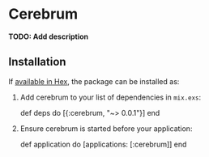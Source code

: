 # Cerebrum

**TODO: Add description**

## Installation

If [available in Hex](https://hex.pm/docs/publish), the package can be installed as:

  1. Add cerebrum to your list of dependencies in `mix.exs`:

        def deps do
          [{:cerebrum, "~> 0.0.1"}]
        end

  2. Ensure cerebrum is started before your application:

        def application do
          [applications: [:cerebrum]]
        end

